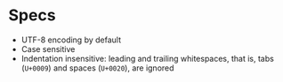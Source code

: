 # Specs

- UTF-8 encoding by default
- Case sensitive
- Indentation insensitive: leading and trailing whitespaces, that is, tabs (`U+0009`) and spaces (`U+0020`), are ignored
